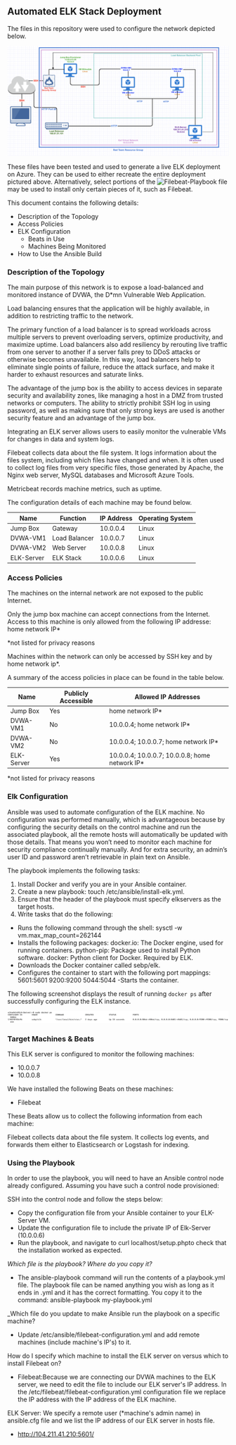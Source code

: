 ## Automated ELK Stack Deployment

The files in this repository were used to configure the network depicted below.

![Diagram](https://github.com/kokorokat/ELK-Project/blob/master/Images/ELK%20Diagram.png)

These files have been tested and used to generate a live ELK deployment on Azure. They can be used to either recreate the entire deployment pictured above. Alternatively, select portions of the ![Filebeat-Playbook](https://github.com/kokorokat/ELK-Project/blob/master/filebeat-playbook.ymlfile) file may be used to install only certain pieces of it, such as Filebeat.

This document contains the following details:
- Description of the Topology
- Access Policies
- ELK Configuration
  - Beats in Use
  - Machines Being Monitored
- How to Use the Ansible Build


### Description of the Topology

The main purpose of this network is to expose a load-balanced and monitored instance of DVWA, the D*mn Vulnerable Web Application.

Load balancing ensures that the application will be highly available, in addition to restricting traffic to the network.

The primary function of a load balancer is to spread workloads across multiple servers to prevent overloading servers, optimize productivity, and maximize uptime. Load balancers also add resiliency by rerouting live traffic from one server to another if a server falls prey to DDoS attacks or otherwise becomes unavailable. In this way, load balancers help to eliminate single points of failure, reduce the attack surface, and make it harder to exhaust resources and saturate links.

The advantage of the jump box is the ability to access devices in separate security and availability zones, like managing a host in a DMZ from trusted networks or computers. The ability to strictly prohibit SSH log in using password, as well as making sure that only strong keys are used is another security feature and an advantage of the jump box.

Integrating an ELK server allows users to easily monitor the vulnerable VMs for changes in data and system logs.

Filebeat collects data about the file system. It logs information about the files system, including which files have changed and when. It is often used to collect log files from very specific files, those generated by Apache, the Nginx web server, MySQL databases and Microsoft Azure Tools.

Metricbeat records machine metrics, such as uptime.

The configuration details of each machine may be found below.

| Name       | Function     | IP Address | Operating System |
|------------|--------------|------------|------------------|
| Jump Box   | Gateway      | 10.0.0.4   | Linux            |
| DVWA-VM1   | Load Balancer| 10.0.0.7   | Linux            |
| DVWA-VM2   | Web Server   | 10.0.0.8   | Linux            |
| ELK-Server | ELK Stack    | 10.0.0.6   | Linux            |

### Access Policies

The machines on the internal network are not exposed to the public Internet. 

Only the jump box machine can accept connections from the Internet. Access to this machine is only allowed from the following IP addresse: home network IP*

*not listed for privacy reasons


Machines within the network can only be accessed by SSH key and by home network ip*.

A summary of the access policies in place can be found in the table below.

| Name       | Publicly Accessible | Allowed IP Addresses                          |
|------------|---------------------|-----------------------------------------------|
| Jump Box   | Yes                 | home network IP*                              |
| DVWA-VM1   | No                  | 10.0.0.4; home network IP*                    |
| DVWA-VM2   | No                  | 10.0.0.4; 10.0.0.7; home network IP*          |
| ELK-Server | Yes                 | 10.0.0.4; 10.0.0.7; 10.0.0.8; home network IP*|

*not listed for privacy reasons

### Elk Configuration

Ansible was used to automate configuration of the ELK machine. No configuration was performed manually, which is advantageous because by configuring the security details on the control machine and run the associated playbook, all the remote hosts will automatically be updated with those details. That means you won’t need to monitor each machine for security compliance continually manually. And for extra security, an admin’s user ID and password aren’t retrievable in plain text on Ansible.

The playbook implements the following tasks:

1. Install Docker and verify you are in your Ansible container.
2. Create a new playbook: touch /etc/ansible/install-elk.yml.
3. Ensure that the header of the playbook must specify elkservers as the target hosts.
4. Write tasks that do the following:
- Runs the following command through the shell: sysctl -w vm.max_map_count=262144
- Installs the following packages:
docker.io: The Docker engine, used for running containers.
python-pip: Package used to install Python software.
docker: Python client for Docker. Required by ELK.
- Downloads the Docker container called sebp/elk.
- Configures the container to start with the following port mappings:
5601:5601
9200:9200
5044:5044
-Starts the container.

The following screenshot displays the result of running `docker ps` after successfully configuring the ELK instance.

![DockerPSCommand](https://github.com/kokorokat/ELK-Project/blob/master/Images/DockerPS.png)

### Target Machines & Beats
This ELK server is configured to monitor the following machines:
- 10.0.0.7
- 10.0.0.8

We have installed the following Beats on these machines:
- Filebeat

These Beats allow us to collect the following information from each machine:

Filebeat collects data about the file system. It collects log events, and forwards them either to Elasticsearch or Logstash for indexing.

### Using the Playbook
In order to use the playbook, you will need to have an Ansible control node already configured. Assuming you have such a control node provisioned: 

SSH into the control node and follow the steps below:
- Copy the configuration file from your Ansible container to your ELK-Server VM.
- Update the configuration file to include the private IP of Elk-Server (10.0.0.6)
- Run the playbook, and navigate to curl localhost/setup.phpto check that the installation worked as expected.

_Which file is the playbook? Where do you copy it?_
- The ansible-playbook command will run the contents of a playbook.yml file. The playbook file can be named anything you wish as long as it ends in .yml and it has the correct formatting. You copy it to the command: ansible-playbook my-playbook.yml

_Which file do you update to make Ansible run the playbook on a specific machine? 
- Update /etc/ansible/filebeat-configuration.yml and add remote machines (include machine's IP's) to it.

How do I specify which machine to install the ELK server on versus which to install Filebeat on?
- Filebeat:Because we are connecting our DVWA machines to the ELK server, we need to edit the file to include our ELK server's IP address. In the /etc/filebeat/filebeat-configuration.yml configuration file we replace the IP address with the IP address of the ELK machine.

ELK Server: We specify a remote user (*machine's admin name) in ansible.cfg file and we list the IP address of our ELK server in hosts file.

- http://104.211.41.210:5601/
